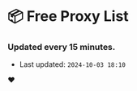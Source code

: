 # :package: Free Proxy List
### Updated every 15 minutes.

- Last updated: `2024-10-03 18:10`

:heart:
